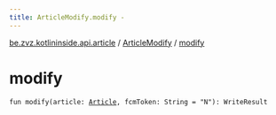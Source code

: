 ```yaml
---
title: ArticleModify.modify - 
---
```


[be.zvz.kotlininside.api.article](../index.html) / [ArticleModify](index.html) / [modify](./modify.html)

# modify

`fun modify(article: `[`Article`](../../be.zvz.kotlininside.api.type/-article/index.html)`, fcmToken: String = "N"): WriteResult`